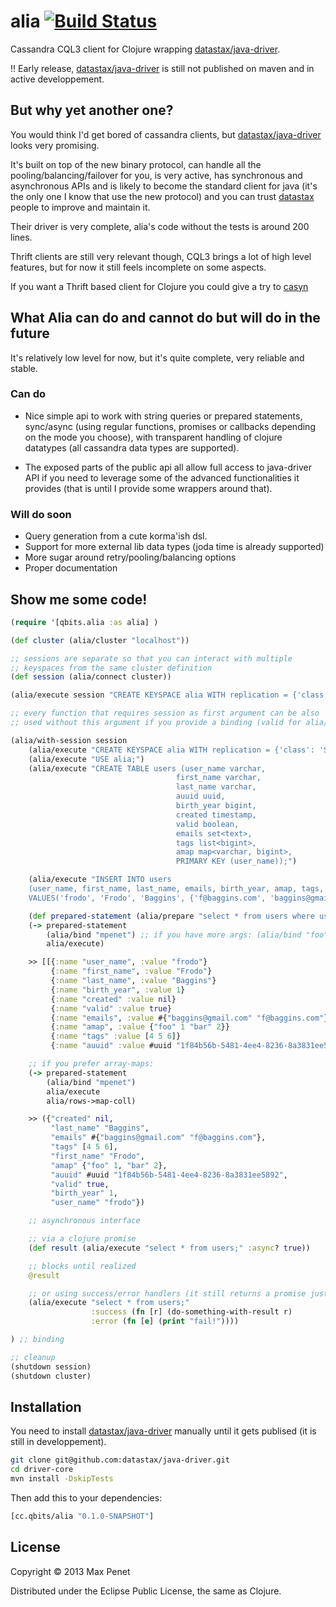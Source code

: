 # alia [![Build Status](https://secure.travis-ci.org/mpenet/alia.png?branch=master)](http://travis-ci.org/mpenet/alia)

Cassandra CQL3 client for Clojure wrapping [datastax/java-driver](https://github.com/datastax/java-driver).

!! Early release, [datastax/java-driver](https://github.com/datastax/java-driver) is still not published on maven and in active developpement.

## But why yet another one?

You would think I'd get bored of cassandra clients, but
[datastax/java-driver](https://github.com/datastax/java-driver) looks
very promising.

It's built on top of the new binary protocol, can handle all the
pooling/balancing/failover for you, is very active, has synchronous and
asynchronous APIs and is likely to become the standard client for java
(it's the only one I know that use the new protocol) and you can trust
[datastax](http://datastax.com/) people to improve and maintain it.

Their driver is very complete, alia's code without the tests is around
200 lines.

Thrift clients are still very relevant though, CQL3 brings a lot of
high level features, but for now it still feels incomplete on some
aspects.

If you want a Thrift based client for Clojure you could give a try to [casyn](https://github.com/mpenet/casyn)

## What Alia can do and cannot do but will do in the future

It's relatively low level for now, but it's quite complete, very
reliable and stable.

### Can do

* Nice simple api to work with string queries or prepared statements,
  sync/async (using regular functions, promises or callbacks depending
  on the mode you choose), with transparent handling of clojure
  datatypes (all cassandra data types are supported).

* The exposed parts of the public api all allow full access to
  java-driver API if you need to leverage some of the advanced
  functionalities it provides (that is until I provide some wrappers
  around that).

### Will do soon

* Query generation from a cute korma'ish dsl.
* Support for more external lib data types (joda time is already supported)
* More sugar around retry/pooling/balancing options
* Proper documentation

## Show me some code!

```clojure
(require '[qbits.alia :as alia] )

(def cluster (alia/cluster "localhost"))

;; sessions are separate so that you can interact with multiple
;; keyspaces from the same cluster definition
(def session (alia/connect cluster))

(alia/execute session "CREATE KEYSPACE alia WITH replication = {'class': 'SimpleStrategy', 'replication_factor' : 3};")

;; every function that requires session as first argument can be also
;; used without this argument if you provide a binding (valid for alia/execute, alia/prepare, alia/bind):

(alia/with-session session
    (alia/execute "CREATE KEYSPACE alia WITH replication = {'class': 'SimpleStrategy', 'replication_factor' : 3};")
    (alia/execute "USE alia;")
    (alia/execute "CREATE TABLE users (user_name varchar,
                                     first_name varchar,
                                     last_name varchar,
                                     auuid uuid,
                                     birth_year bigint,
                                     created timestamp,
                                     valid boolean,
                                     emails set<text>,
                                     tags list<bigint>,
                                     amap map<varchar, bigint>,
                                     PRIMARY KEY (user_name));")

    (alia/execute "INSERT INTO users
    (user_name, first_name, last_name, emails, birth_year, amap, tags, auuid,valid)
    VALUES('frodo', 'Frodo', 'Baggins', {'f@baggins.com', 'baggins@gmail.com'}, 1, {'foo': 1, 'bar': 2}, [4, 5, 6], '1f84b56b-5481-4ee4-8236-8a3831ee5892', true);")

    (def prepared-statement (alia/prepare "select * from users where user_name=?;"))
    (-> prepared-statement
        (alia/bind "mpenet") ;; if you have more args: (alia/bind "foo" "bar" 1 (java.util.Date.)) etc...
        alia/execute)

    >> [[{:name "user_name", :value "frodo"}
         {:name "first_name", :value "Frodo"}
         {:name "last_name", :value "Baggins"}
         {:name "birth_year", :value 1}
         {:name "created" :value nil}
         {:name "valid" :value true}
         {:name "emails", :value #{"baggins@gmail.com" "f@baggins.com"}}
         {:name "amap", :value {"foo" 1 "bar" 2}}
         {:name "tags" :value [4 5 6]}
         {:name "auuid" :value #uuid "1f84b56b-5481-4ee4-8236-8a3831ee5892"}]]

    ;; if you prefer array-maps:
    (-> prepared-statement
        (alia/bind "mpenet")
        alia/execute
        alia/rows->map-coll)

    >> ({"created" nil,
         "last_name" "Baggins",
         "emails" #{"baggins@gmail.com" "f@baggins.com"},
         "tags" [4 5 6],
         "first_name" "Frodo",
         "amap" {"foo" 1, "bar" 2},
         "auuid" #uuid "1f84b56b-5481-4ee4-8236-8a3831ee5892",
         "valid" true,
         "birth_year" 1,
         "user_name" "frodo"})

    ;; asynchronous interface

    ;; via a clojure promise
    (def result (alia/execute "select * from users;" :async? true))

    ;; blocks until realized
    @result

    ;; or using success/error handlers (it still returns a promise just like before)
    (alia/execute "select * from users;"
                  :success (fn [r] (do-something-with-result r)
                  :error (fn [e] (print "fail!"))))

) ;; binding

;; cleanup
(shutdown session)
(shutdown cluster)

```


## Installation

You need to install
[datastax/java-driver](https://github.com/datastax/java-driver)
manually until it gets publised (it is still in developpement).

```bash
git clone git@github.com:datastax/java-driver.git
cd driver-core
mvn install -DskipTests
```

Then add this to your dependencies:

```clojure
[cc.qbits/alia "0.1.0-SNAPSHOT"]
```

## License

Copyright © 2013 Max Penet

Distributed under the Eclipse Public License, the same as Clojure.
